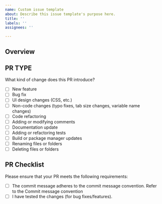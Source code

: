 ```yaml
---
name: Custom issue template
about: Describe this issue template's purpose here.
title: ''
labels: ''
assignees: ''

---
```


## Overview
<!-- Briefly describe the changes and the related issue. Explain what was modified and why. -->

<!-- Resolves: #(Issue Number) -->

## PR TYPE
What kind of change does this PR introduce?

- [ ] New feature
- [ ] Bug fix
- [ ] UI design changes (CSS, etc.)
- [ ] Non-code changes (typo fixes, tab size changes, variable name changes)
- [ ] Code refactoring
- [ ] Adding or modifying comments
- [ ] Documentation update
- [ ] Adding or refactoring tests
- [ ] Build or package manager updates
- [ ] Renaming files or folders
- [ ] Deleting files or folders

## PR Checklist
Please ensure that your PR meets the following requirements:

- [ ] The commit message adheres to the commit message convention. Refer to the Commit message convention
- [ ] I have tested the changes (for bug fixes/features).
